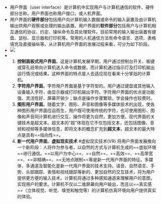 - 用户界面（user interface）是计算机中实现用户与计算机通信的软件、硬件部分总称。用户界面也称用户接口，或人机界面。
- 用户界面的**硬件部分**包括用户向计算机输入数据或命令的输入装置及由计算机输出供用户观察或处理的输出装置。用户界面的**软件部分**包括用户与计算机相互通信的协议、约定、操纵命令及其处理软件。目前常用的输入输出装置有键盘、鼠标、显示器和打印机等。常用的人机通信方法有命令语言、选项、表格填充及直接操纵等。从计算机用户界面的发展过程来看，可分为如下阶段。
- ![](http://www.plantuml.com/plantuml/svg/NP3D3i5058NtVGhhFeKt4GaBYuhW0PfG9L4_AOdVfALa4WmBFp7KqxXpfs-Xp3J2xful9-USt7IbcYrNZK8nPsHBcgQdS41uyuB3TZHVQBgUIQ6_VTxEKOr0in63c8Y72zPAB2qCwPl4A1fGd8uISVUuPt-zDllnyj430mPZakYM2yw1pzYdJeJxlpfmke9IUIDR0vt8cxiEiXFqm-SjK55IYFrE43CPOxOY_wg4y0dtxk1lmB8KmkcHTrOoI_K5TUmrv0ujdOy_exxp0W00)
- 1. **控制面板式用户界面**。这是计算机发展早期，用户通过控制台开关、板键或穿孔纸带向计算机送入命令或数据，而计算机通过指示灯及打印机输出运行情况或结果。这种界面的特点是人去适应现在看来十分笨拙的计算机。
  2. **字符用户界面**。字符用户界面是基于字符型的。用户通过键盘或其他输入设备输入字符，由显示器或打印机输出字符。字符用户界面的优点是功能强、灵活性好、屏幕开销少；缺点是操作步骤繁琐，学会操作也较费时。
  3. **图形用户界面**。随着文字、图形、声音和图像等多媒体技术的出现，使各种图形用户界面应运而生，用户既可使用传统的字符，也可使用图形、图像和声音同计算机进行交互，操作将更为自然，更加方便。现代界面的关键技术是超文本。超文本的“超”体现在它不仅包括文本，还包括图像、音频和视频等多媒体信息，即将文本的概念扩充到**超文本**，超文本的最大特点是具有==指向性==。
  4. **新一代用户界面**。**虚拟现实技术** #虚拟现实技术(VR) 将用户界面发展推向一个新阶段：人将作为参与者，以自然的方式与计算机生成的==虚拟环境==进行通信。==以用户为中心==、==自然==、==高效==、==高带宽==、==非精确==、==无地点限制==等是新一代用户界面的特征。多媒体、多通道及智能化是新一代用户界面的技术支持。语音、自然语言、手势、头部跟踪、表情和视线跟踪等新的、更加自然的交互技术，将为用户提供更方便的输入技术。计算机将通过多种感知通道来理解用户的意图，实现用户的要求。计算机不仅以二维屏幕向用户输出，而且以==真实感==（立体视觉、听觉、嗅觉和触觉等）的计算机仿真环境向用户提供真实的体验。